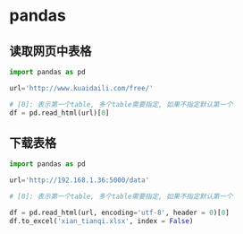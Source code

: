 <!--
 * @Brief        : 
 * @Author       : dmjcb
 * @Date         : 2022-01-28 20:34:49
 * @LastEditors  : dmjcb@outlook.com
 * @LastEditTime : 2024-09-28 14:37:15
-->

# pandas

## 读取网页中表格

```py
import pandas as pd

url='http://www.kuaidaili.com/free/'

# [0]: 表示第一个table, 多个table需要指定, 如果不指定默认第一个
df = pd.read_html(url)[0] 
```

## 下载表格

```py
import pandas as pd

url='http://192.168.1.36:5000/data'

# [0]: 表示第一个table, 多个table需要指定, 如果不指定默认第一个

df = pd.read_html(url, encoding='utf-8', header = 0)[0]
df.to_excel('xian_tianqi.xlsx', index = False)
```

